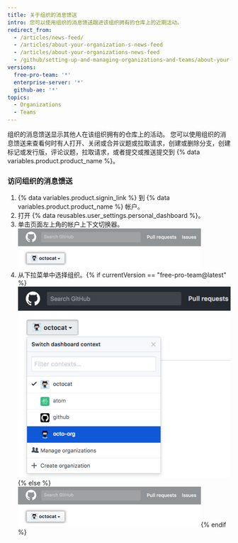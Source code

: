 ```yaml
---
title: 关于组织的消息馈送
intro: 您可以使用组织的消息馈送跟进该组织拥有的仓库上的近期活动。
redirect_from:
  - /articles/news-feed/
  - /articles/about-your-organization-s-news-feed
  - /articles/about-your-organizations-news-feed
  - /github/setting-up-and-managing-organizations-and-teams/about-your-organizations-news-feed
versions:
  free-pro-team: '*'
  enterprise-server: '*'
  github-ae: '*'
topics:
  - Organizations
  - Teams
---
```


组织的消息馈送显示其他人在该组织拥有的仓库上的活动。 您可以使用组织的消息馈送来查看何时有人打开、关闭或合并议题或拉取请求，创建或删除分支，创建标记或发行版，评论议题，拉取请求，或者提交或推送提交到 {% data variables.product.product_name %}。

### 访问组织的消息馈送

1. {% data variables.product.signin_link %} 到 {% data variables.product.product_name %} 帐户。
2. 打开 {% data reusables.user_settings.personal_dashboard %}。
3. 单击页面左上角的帐户上下文切换器。 ![Enterprise 中的上下文切换器按钮](/assets/images/help/organizations/account_context_switcher.png)
4. 从下拉菜单中选择组织。{% if currentVersion == "free-pro-team@latest" %} ![Context switcher menu in dotcom](/assets/images/help/organizations/account-context-switcher-selected-dotcom.png){% else %}
![Context switcher menu in Enterprise](/assets/images/help/organizations/account_context_switcher.png){% endif %}
